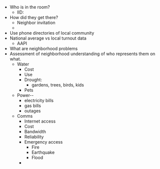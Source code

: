 - Who is in the room?
	- IID: 
- How did they get there?
	- Neighbor invitation
	- 
- Use phone directories of local community
- National average vs local turnout data
	- AAPI
- What are neighborhood problems
- Assessment of neighborhood understanding of who represents them on what.
	- Water
		- Cost
		- Use
		- Drought: 
			- gardens, trees, birds, kids
		- Pets
	- Power--
		- electricity bills
		- gas bills
		- outages
	- Comms
		- Internet access
		- Cost
		- Bandwidth
		- Reliability
		- Emergency access
			- Fire
			- Earthquake
			- Flood
		- 